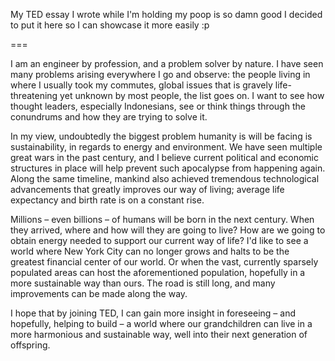 My TED essay I wrote while I'm holding my poop is so damn good I decided to put it here so I can showcase it more easily :p

===

I am an engineer by profession, and a problem solver by nature. I have seen many problems arising everywhere I go and observe: the people living in where I usually took my commutes, global issues that is gravely life-threatening yet unknown by most people, the list goes on. I want to see how thought leaders, especially Indonesians, see or think things through the conundrums and how they are trying to solve it.

In my view, undoubtedly the biggest problem humanity is will be facing is sustainability, in regards to energy and environment. We have seen multiple great wars in the past century, and I believe current political and economic structures in place will help prevent such apocalypse from happening again. Along the same timeline, mankind also achieved tremendous technological advancements that greatly improves our way of living; average life expectancy and birth rate is on a constant rise.

Millions – even billions – of humans will be born in the next century. When they arrived, where and how will they are going to live? How are we going to obtain energy needed to support our current way of life? I'd like to see a world where New York City can no longer grows and halts to be the greatest financial center of our world. Or when the vast, currently sparsely populated areas can host the aforementioned population, hopefully in a more sustainable way than ours. The road is still long, and many improvements can be made along the way.

I hope that by joining TED, I can gain more insight in foreseeing – and hopefully, helping to build – a world where our grandchildren can live in a more harmonious and sustainable way, well into their next generation of offspring.

